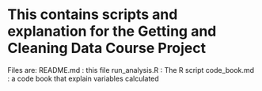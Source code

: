 # This contains scripts and explanation for the Getting and Cleaning Data Course Project
Files are:
README.md : this file
run_analysis.R : The R script
code_book.md : a code book that explain variables calculated
